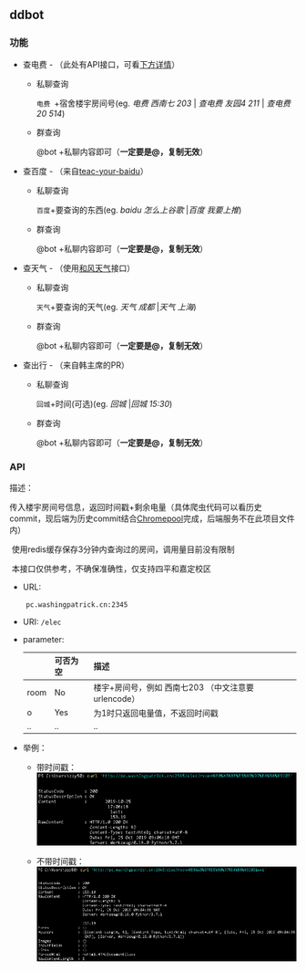 ## ddbot

### 功能

- 查电费 - （此处有API接口，可看[下方详情](#API)）

  - 私聊查询

    ```电费 ```+宿舍楼宇房间号(eg. *电费 西南七 203* | *查电费 友园4 211* | *查电费 20 514*)

  - 群查询

    @bot +私聊内容即可（**一定要是@，复制无效**）

- 查百度 - （来自[teac-your-baidu](https://github.com/luchenqun/teach-you-baidu)）

  - 私聊查询

    ```百度```+要查询的东西(eg. *baidu 怎么上谷歌* |*百度 我要上推*)

  - 群查询

    @bot +私聊内容即可（**一定要是@，复制无效**）

- 查天气 - （使用[和风天气]( https://dev.heweather.com/docs/api/ )接口）

  - 私聊查询

    ```天气```+要查询的天气(eg. *天气 成都* |*天气 上海*)

  - 群查询

    @bot +私聊内容即可（**一定要是@，复制无效**）

- 查出行 - （来自韩主席的PR）

  - 私聊查询

    ```回城```+时间(可选)(eg. *回城* |*回城 15:30*)

  - 群查询

    @bot +私聊内容即可（**一定要是@，复制无效**）

### API

描述：

​		传入楼宇房间号信息，返回时间戳+剩余电量（具体爬虫代码可以看历史commit，现后端为历史commit结合[Chromepool](https://github.com/zzy0302/Chromepool)完成，后端服务不在此项目文件内）

​		使用redis缓存保存3分钟内查询过的房间，调用量目前没有限制

​		本接口仅供参考，不确保准确性，仅支持四平和嘉定校区

- URL: 
```
	pc.washingpatrick.cn:2345
```
- URI: `/elec`

- parameter:

  |      | 可否为空 | 描述                                                 |
  | ---- | -------- | ---------------------------------------------------- |
  | room | No       | 楼宇+房间号，例如  西南七203 （中文注意要urlencode） |
  | o    | Yes      | 为1时只返回电量值，不返回时间戳                      |
  | ..   | ..       | ..                                                   |

- 举例：

  - 带时间戳：![image-20191025170706504]( https://github.com/zzy0302/ddbot/blob/master/img/image-20191025170706504.png )

    

  - 不带时间戳：![image-20191025170541342](https://github.com/zzy0302/ddbot/blob/master/img/image-20191025170541342.png )

